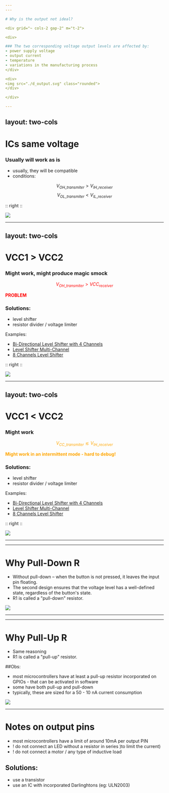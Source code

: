 ```yaml
---
---

# Why is the output not ideal?

<div grid="~ cols-2 gap-2" m="t-2">

<div>

### The two corresponding voltage output levels are affected by:
- power supply voltage
- output current 
- temperature 
- variations in the manufacturing process 
</div>

<div>
<img src="./d_output.svg" class="rounded">
</div>

</div>

---
```

layout: two-cols
---

# ICs same voltage


### Usually will work as is

- usually, they will be compatible
- conditions:

$$ V_{OH\_transmiter} > V_{IH\_receiver} $$
$$ V_{OL\_transmiter} < V_{IL\_receiver} $$

:: right ::

 <img src="./ICs_same_voltage.svg" class="rounded h 80">

---
layout: two-cols
---

# VCC1 > VCC2


### Might work, might produce magic smock
<div style="color: red;">

$$ V_{OH\_transmiter} > VCC_{receiver} $$

**PROBLEM**

</div>

### Solutions:
- level shifter
- resistor divider / voltage limiter 

Examples:

- [Bi-Directional Level Shifter with 4 Channels](https://www.optimusdigital.ro/ro/interfata-convertoare-de-niveluri/181-translator-de-nivel-bidirectional-cu-4-canale.html)
- [Level Shifter Multi-Channel](https://www.tme.eu/en/details/tp240610/development-kits-accessories/total-phase/level-shifter/)
- [8 Channels Level Shifter](https://www.adafruit.com/product/395)

:: right ::

 <img src="./vcc1_larger_vcc2.svg" class="rounded h 80">
 

---
layout: two-cols
---

# VCC1 < VCC2


### Might work

<div style="color: orange;">

$$ V_{CC\_transmiter} \lesssim V_{IH\_receiver} $$ 

**Might work in an intermittent mode - hard to debug!**

</div>

### Solutions:
- level shifter
- resistor divider / voltage limiter 

Examples:

- [Bi-Directional Level Shifter with 4 Channels](https://www.optimusdigital.ro/ro/interfata-convertoare-de-niveluri/181-translator-de-nivel-bidirectional-cu-4-canale.html)
- [Level Shifter Multi-Channel](https://www.tme.eu/en/details/tp240610/development-kits-accessories/total-phase/level-shifter/)
- [8 Channels Level Shifter](https://www.adafruit.com/product/395)

:: right ::

 <img src="./VCC1_smaller_VCC2.svg" class="rounded h 80">


---
---

# Why Pull-Down R

<div grid="~ cols-2 gap-2" m="t-2">

<div>

- Without pull-down – when the button is not pressed, it leaves the input pin floating.
- The second design ensures that the voltage level has a well-defined state, regardless of the button's state.
- R1 is called a "pull-down" resistor.

</div>

 <img src="./pull_down.png" class="rounded" h="90">

 </div>

---
---

# Why Pull-Up R

<div grid="~ cols-2 gap-2" m="t-2">

<div>

- Same reasoning
- R1 is called a "pull-up" resistor.

##Obs:
- most microcontrollers have at least a pull-up resistor incorporated on GPIOs - that can be activated in software
- some have both pull-up and pull-down
- typically, these are sized for a 50 - 10 nA current consumption

</div>

<img src="./pull_up.png" class="rounded" h="50">

</div>

---

# Notes on output pins

- most microcontrollers have a limit of around 10mA per output PIN
- ! do not connect an LED without a resistor in series )to limit the current) 
- ! do not connect a motor / any type of inductive load

## Solutions:
- use a transistor
- use an IC with incorporated Darlinghtons (eg: ULN2003)
